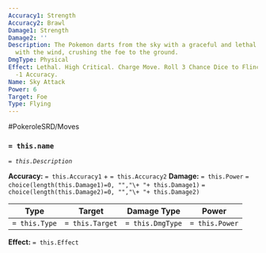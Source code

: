 ```yaml
---
Accuracy1: Strength
Accuracy2: Brawl
Damage1: Strength
Damage2: ''
Description: The Pokemon darts from the sky with a graceful and lethal strike, propelling
  with the wind, crushing the foe to the ground.
DmgType: Physical
Effect: Lethal. High Critical. Charge Move. Roll 3 Chance Dice to Flinch the foe.
  -1 Accuracy.
Name: Sky Attack
Power: 6
Target: Foe
Type: Flying
---
```


#PokeroleSRD/Moves

### `= this.name` 
*`= this.Description`*

**Accuracy:** `= this.Accuracy1` + `= this.Accuracy2`
**Damage:** `= this.Power` `= choice(length(this.Damage1)=0, "","\+ "+ this.Damage1)` `= choice(length(this.Damage2)=0, "","\+ "+ this.Damage2)`

| Type          | Target          | Damage Type          | Power          |
| ------------- | --------------- | ---------------- | -------------- |
| `= this.Type` | `= this.Target` | `= this.DmgType` | `= this.Power` | 

**Effect:** `= this.Effect`